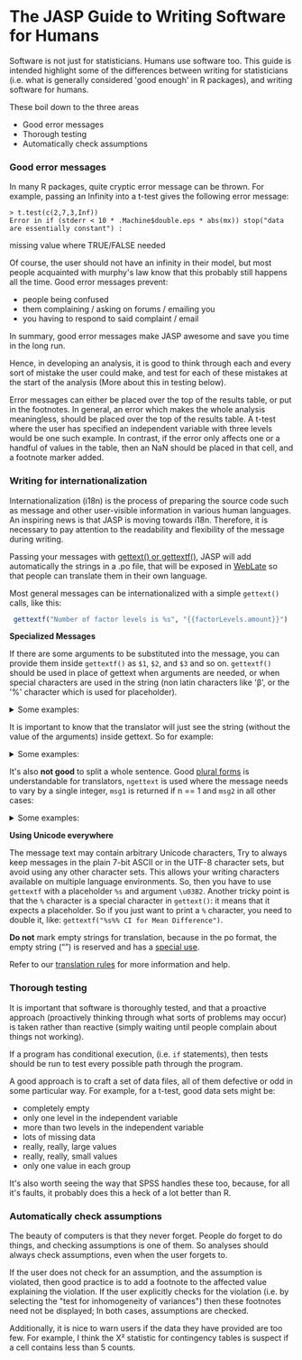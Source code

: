 The JASP Guide to Writing Software for Humans
=============================================

Software is not just for statisticians. Humans use software too. This guide is intended highlight some of the differences between writing for statisticians (i.e. what is generally considered 'good enough' in R packages), and writing software for humans.

These boil down to the three areas

- Good error messages
- Thorough testing 
- Automatically check assumptions

### Good error messages

In many R packages, quite cryptic error message can be thrown. For example, passing an Infinity into a t-test gives the following error message:

    > t.test(c(2,7,3,Inf))
    Error in if (stderr < 10 * .Machine$double.eps * abs(mx)) stop("data are essentially constant") : 
  missing value where TRUE/FALSE needed

Of course, the user should not have an infinity in their model, but most people acquainted with murphy's law know that this probably still happens all the time. Good error messages prevent:

 - people being confused
 - them complaining / asking on forums / emailing you
 - you having to respond to said complaint / email

In summary, good error messages make JASP awesome and save you time in the long run.
 
Hence, in developing an analysis, it is good to think through each and every sort of mistake the user could make, and test for each of these mistakes at the start of the analysis (More about this in testing below).

Error messages can either be placed over the top of the results table, or put in the footnotes. In general, an error which makes the whole analysis meaningless, should be placed over the top of the results table. A t-test where the user has specified an independent variable with three levels would be one such example. In contrast, if the error only affects one or a handful of values in the table, then an NaN should be placed in that cell, and a footnote marker added.

### Writing for internationalization

Internationalization (i18n) is the process of preparing the source code such as message and other user-visible information in various human languages. An inspiring news is that JASP is moving towards i18n. Therefore, it is necessary to pay attention to the readability and flexibility of the message during writing.


Passing your messages with [gettext() or gettextf()](https://www.gnu.org/software/gettext/manual/gettext.html), JASP will add automatically the strings in a .po file, that will be exposed in [WebLate](https://jasp-stats.org/translation-guidelines) so that people can translate them in their own language.

Most general messages can be internationalized with a simple `gettext()` calls, like this:

 ```r
  gettextf("Number of factor levels is %s", "{{factorLevels.amount}}")
  ```

**Specialized Messages**

If there are some arguments to be substituted into the message, you can provide them inside `gettextf()` as `$1`, `$2`, and `$3` and so on. `gettextf()` should be used in place of gettext when arguments are needed, or when special characters are used in the string (non latin characters like 'β', or the '%' character which is used for placeholder).

<p><details>
	<summary>Some examples:</summary>



  ```r
  # Bad writing
  01. gettextf("Number of factor levels is %s in %s", "{{factorLevels.amount}}", "{{variables}}") # same %s 
  02. gettextf("%s Of the observations, %1.f complete cases were used. ","str",numbers)           # amixed %s,%f,%d...mixed in a message 
  
  # Good writing
  01. gettextf("Number of factor levels is %1$s in %2$s", "{{factorLevels.amount}}", "{{variables}}")
  02. gettextf("%1$s Of the observations, %2$1.f complete cases were used. ","str",numbers)       # using <num$>

  ```
</details></p>

It is important to know that the translator will just see the string (without the value of the arguments) inside gettext. So for example:

<p><details>
	<summary>Some examples:</summary>
	
```r
# Bad writing
gettextf("File %s is %s protected", filename, rw ? "write" : "read");
	
# Good writing
gettextf (rw ? "File %s is write protected" : "File %s is read protected", filename);

 ```
</details></p>

It's also **not good** to split a whole sentence. Good [plural forms](https://www.gnu.org/software/gettext/manual/html_node/Plural-forms.html) is understandable for translators, `ngettext` is used where the message needs to vary by a single integer, `msg1` is returned if n == 1 and `msg2` in all other cases:

<p><details>
	<summary>Some examples:</summary>
	
```r
# Bad
cat(ngettext(length(miss), "variable", "variables"),
paste(sQuote(miss), collapse = ", "),
ngettext(length(miss), "contains", "contain"), "missing values\n")

# Good
cat(sprintf(ngettext(length(miss),
				 "variable %s contains missing values\n",
				 "variables %s contain missing values\n"),
		paste(sQuote(miss), collapse = ", ")))
```
</details></p>



**Using Unicode everywhere**

The message text may contain arbitrary Unicode characters, Try to always keep messages in the plain 7-bit ASCII or in the UTF-8 character sets, but avoid using any other character sets. This allows your writing characters available on multiple language environments.
So, then you have to use `gettextf` with a placeholder `%s` and argument `\u03B2`.
Another tricky point is that the `%` character is a special character in `gettext()`: it means that it expects a placeholder. So if you just want to print a `%` character, you need to double it, like: `gettextf("%s%% CI for Mean Difference")`.

**Do not** mark empty strings for translation, because in the po format, the empty string (“”) is reserved and has a [special use](https://www.gnu.org/software/gettext/manual/gettext.html#Concepts).

Refer to our [translation rules](https://github.com/shun2wang/jasp-desktop/blob/moreSamples/Docs/development/jasp-translation-rules.md) for more information and help.

### Thorough testing

It is important that software is thoroughly tested, and that a proactive approach (proactively thinking through what sorts of problems may occur) is taken rather than reactive (simply waiting until people complain about things not working).

If a program has conditional execution, (i.e. `if` statements), then tests should be run to test every possible path through the program.

A good approach is to craft a set of data files, all of them defective or odd in some particular way. For example, for a t-test, good data sets might be:

 - completely empty
 - only one level in the independent variable
 - more than two levels in the independent variable
 - lots of missing data
 - really, really, large values
 - really, really, small values
 - only one value in each group
 
It's also worth seeing the way that SPSS handles these too, because, for all it's faults, it probably does this a heck of a lot better than R.
 
### Automatically check assumptions

The beauty of computers is that they never forget. People do forget to do things, and checking assumptions is one of them. So analyses should always check assumptions, even when the user forgets to.

If the user does not check for an assumption, and the assumption is violated, then good practice is to add a footnote to the affected value explaining the violation. If the user explicitly checks for the violation (i.e. by selecting the "test for inhomogeneity of variances") then these footnotes need not be displayed; In both cases, assumptions are checked.

Additionally, it is nice to warn users if the data they have provided are too few. For example, I think the Χ² statistic for contingency tables is suspect if a cell contains less than 5 counts.

